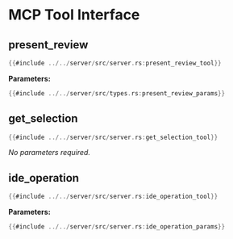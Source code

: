 # MCP Tool Interface

## present_review

```rust
{{#include ../../server/src/server.rs:present_review_tool}}
```

**Parameters:**
```rust
{{#include ../../server/src/types.rs:present_review_params}}
```

## get_selection

```rust
{{#include ../../server/src/server.rs:get_selection_tool}}
```

*No parameters required.*

## ide_operation

```rust
{{#include ../../server/src/server.rs:ide_operation_tool}}
```

**Parameters:**
```rust
{{#include ../../server/src/server.rs:ide_operation_params}}
```
